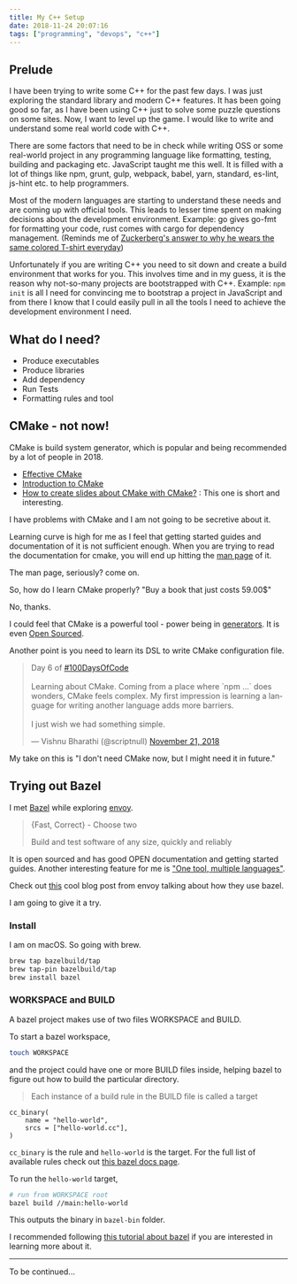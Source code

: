 ```yaml
---
title: My C++ Setup
date: 2018-11-24 20:07:16
tags: ["programming", "devops", "c++"]
---
```

## Prelude

I have been trying to write some C++ for the past few days. I was just exploring the standard library and modern C++ features. It has been going good so far, as I have been using C++ just to solve some puzzle questions on some sites. Now, I want to level up the game. I would like to write and understand some real world code with C++.

There are some factors that need to be in check while writing OSS or some real-world project in any programming language like formatting, testing, building and packaging etc. JavaScript taught me this well. It is filled with a lot of things like npm, grunt, gulp, webpack, babel, yarn, standard, es-lint, js-hint etc. to help programmers.

Most of the modern languages are starting to understand these needs and are coming up with official tools. This leads to lesser time spent on making decisions about the development environment. Example: go gives go-fmt for formatting your code, rust comes with cargo for dependency management. (Reminds me of [Zuckerberg's answer to why he wears the same colored T-shirt everyday](https://www.businessinsider.in/Heres-The-Real-Reason-Mark-Zuckerberg-Wears-The-Same-T-Shirt-Every-Day/articleshow/45064550.cms))

Unfortunately if you are writing C++ you need to sit down and create a build environment that works for you. This involves time and in my guess, it is the reason why not-so-many projects are bootstrapped with C++. Example: `npm init` is all I need for convincing me to bootstrap a project in JavaScript and from there I know that I could easily pull in all the tools I need to achieve the development environment I need.

## What do I need?
- Produce executables
- Produce libraries
- Add dependency
- Run Tests
- Formatting rules and tool

## CMake - not now!
CMake is build system generator, which is popular and being recommended by a lot of people in 2018.

- [Effective CMake](https://www.youtube.com/watch?v=bsXLMQ6WgIk)
- [Introduction to CMake](https://www.youtube.com/watch?v=jt3meXdP-QI)
- [How to create slides about CMake with CMake?](https://www.youtube.com/watch?v=sFH8IvPfHx0) : This one is short and interesting.

I have problems with CMake and I am not going to be secretive about it.

Learning curve is high for me as I feel that getting started guides and documentation of it is not sufficient enough. When you are trying to read the documentation for cmake, you will end up hitting the [man page](https://cmake.org/cmake/help/v3.12/manual/cmake.1.html) of it.

The man page, seriously? come on.

So, how do I learn CMake properly? "Buy a book that just costs 59.00$"

No, thanks.

I could feel that CMake is a powerful tool - power being in [generators](https://cmake.org/cmake/help/v3.0/manual/cmake-generators.7.html). It is even [Open Sourced](https://gitlab.kitware.com/cmake/cmake).

Another point is you need to learn its DSL to write CMake configuration file.

<blockquote class="twitter-tweet" data-lang="en"><p lang="en" dir="ltr">Day 6 of <a href="https://twitter.com/hashtag/100DaysOfCode?src=hash&amp;ref_src=twsrc%5Etfw">#100DaysOfCode</a> <br><br>Learning about CMake. Coming from a place where `npm ...` does wonders, CMake feels complex. My first impression is learning a language for writing another language adds more barriers.<br><br>I just wish we had something simple.</p>&mdash; Vishnu Bharathi (@scriptnull) <a href="https://twitter.com/scriptnull/status/1065292039439466496?ref_src=twsrc%5Etfw">November 21, 2018</a></blockquote>
<script async src="https://platform.twitter.com/widgets.js" charset="utf-8"></script>

My take on this is "I don't need CMake now, but I might need it in future."

## Trying out Bazel
I met [Bazel](https://www.bazel.build/) while exploring [envoy](https://github.com/envoyproxy/envoy).

> {Fast, Correct} - Choose two
>
> Build and test software of any size, quickly and reliably

It is open sourced and has good OPEN documentation and getting started guides. Another interesting feature for me is ["One tool, multiple languages"](https://www.bazel.build/#one-tool-multiple-languages).

Check out [this](https://blog.envoyproxy.io/external-c-dependency-management-in-bazel-dd37477422f5) cool blog post from envoy talking about how they use bazel.

I am going to give it a try.

### Install
I am on macOS. So going with brew.

```sh
brew tap bazelbuild/tap
brew tap-pin bazelbuild/tap
brew install bazel
```

### WORKSPACE and BUILD
A bazel project makes use of two files WORKSPACE and BUILD.

To start a bazel workspace,

```sh
touch WORKSPACE
```

and the project could have one or more BUILD files inside, helping bazel to figure out how to build the particular directory.

> Each instance of a build rule in the BUILD file is called a target

```
cc_binary(
    name = "hello-world",
    srcs = ["hello-world.cc"],
)
```

`cc_binary` is the rule and `hello-world` is the target. For the full list of available rules check out [this bazel docs page](https://docs.bazel.build/versions/master/be/c-cpp.html).


To run the `hello-world` target,
```sh
# run from WORKSPACE root
bazel build //main:hello-world
```

This outputs the binary in `bazel-bin` folder.

I recommended following [this tutorial about bazel](https://docs.bazel.build/versions/master/tutorial/cpp.html) if you are interested in learning more about it.

---

To be continued...
